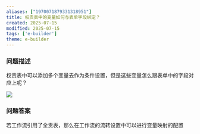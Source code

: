 ```yaml
---
aliases: ["1970071879331318951"]
title: 权责表中的变量如何与表单字段绑定？
created: 2025-07-15
modified: 2025-07-15
tags: ['e-builder']
theme: e-builder
---
```


### 问题描述

权责表中可以添加多个变量去作为条件设置，但是这些变量怎么跟表单中的字段对应上呢？

![](https://myhelpdoc.oss-cn-heyuan.aliyuncs.com/mdimages/b6ae6a261789134d1fe79e02463e69d1.jpg)

### 问题答案

若工作流引用了全责表，那么在工作流的流转设置中可以进行变量映射的配置

